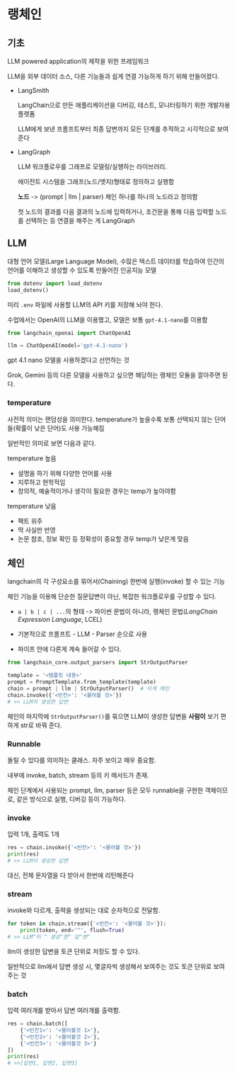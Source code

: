 # 랭체인

## 기초

LLM powered application의 제작을 위한 프레임워크

LLM을 외부 데이터 소스, 다른 기능들과 쉽게 연결 가능하게 하기 위해 만들어졌다.

- LangSmith

    LangChain으로 만든 애플리케이션을 디버깅, 테스트, 모니터링하기 위한 개발자용 플랫폼

    LLM에게 보낸 프롬프트부터 최종 답변까지 모든 단계를 추적하고 시각적으로 보여준다

- LangGraph

    LLM 워크플로우를 그래프로 모델링/실행하는 라이브러리.

    에이전트 시스템을 그래프(노드/엣지)형태로 정의하고 실행함

    **노드** -> (prompt | llm | parser) 체인 하나를 하나의 노드라고 정의함

    첫 노드의 결과를 다음 결과의 노드에 입력하거나, 조건문을 통해 다음 입력할 노드를 선택하는 등 연결을 해주는 게 LangGraph

## LLM

대형 언어 모델(Large Language Model), 수많은 텍스트 데이터를 학습하여 인간의 언어를 이해하고 생성할 수 있도록 만들어진 인공지능 모델

```py
from dotenv import load_dotenv
load_dotenv()
```
미리 `.env` 파일에 사용할 LLM의 API 키를 저장해 놔야 한다.

수업에서는 OpenAI의 LLM을 이용했고, 모델은 보통 `gpt-4.1-nano`를 이용함

```py
from langchain_openai import ChatOpenAI

llm = ChatOpenAI(model='gpt-4.1-nano')
```
gpt 4.1 nano 모델을 사용하겠다고 선언하는 것

Grok, Gemini 등의 다른 모델을 사용하고 싶으면 해당하는 랭체인 모듈을 깔아주면 된다.

### temperature

사전적 의미는 랜덤성을 의미한다. temperature가 높을수록 보통 선택되지 않는 단어들(확률이 낮은 단어)도 사용 가능해짐

일반적인 의미로 보면 다음과 같다.

temperature 높음
- 설명을 하기 위해 다양한 언어를 사용
- 지루하고 현학적임
- 창의적, 예술적이거나 생각이 필요한 경우는 temp가 높아야함

temperature 낮음
- 팩트 위주
- 딱 사실만 반영
- 논문 참조, 정보 확인 등 정확성이 중요할 경우 temp가 낮은게 맞음

## 체인

langchain의 각 구성요소를 묶어서(Chaining) 한번에 실행(invoke) 할 수 있는 기능

체인 기능을 이용해 단순한 질문답변이 아닌, 복잡한 워크플로우를 구성할 수 있다.

- `a | b | c | ...`의 형태 -> 파이썬 문법이 아니라, 랭체인 문법(*LangChain Expression Language*, LCEL)

- 기본적으로 프롬프트 - LLM - Parser 순으로 사용

- 파이프 안에 다른게 계속 들어갈 수 있다.

```py
from langchain_core.output_parsers import StrOutputParser

template = '<템플릿 내용>'
prompt = PromptTemplate.from_template(template)
chain = prompt | llm | StrOutputParser()  # 이게 체인
chain.invoke({'<빈칸>': '<물어볼 것>'})
# >> LLM이 생성한 답변
```

체인의 마지막에 `StrOutputParser()`를 묶으면 LLM이 생성한 답변을 **사람이** 보기 편하게 str로 바꿔 준다.

### Runnable

돌릴 수 있다를 의미하는 클래스. 자주 보이고 매우 중요함. 

내부에 invoke, batch, stream 등의 키 메서드가 존재.

체인 단계에서 사용되는 prompt, llm, parser 등은 모두 runnable을 구현한 객체이므로, 같은 방식으로 실행, 디버깅 등이 가능하다.

### invoke

입력 1개, 출력도 1개

```py
res = chain.invoke({'<빈칸>': '<물어볼 것>'})
print(res)
# >> LLM이 생성한 답변
```
대신, 전체 문자열을 다 받아서 한번에 리턴해준다

### stream

invoke와 다르게, 출력을 생성되는 대로 순차적으로 전달함.
```py
for token in chain.stream({'<빈칸>': '<물어볼 것>'}):
    print(token, end='^', flush=True)
# >> LLM^이 ^ 생성^한^ 답^변^
```
llm이 생성한 답변을 토큰 단위로 저장도 할 수 있다.

일반적으로 llm에서 답변 생성 시, 몇글자씩 생성해서 보여주는 것도 토큰 단위로 보여주는 것

### batch

입력 여러개를 받아서 답변 여러개를 출력함.

```py
res = chain.batch([
    {'<빈칸1>': '<물어볼것 1>'},
    {'<빈칸2>': '<물어볼것 2>'},
    {'<빈칸3>': '<물어볼것 3>'}
])
print(res)
# >>[답변1, 답변2, 답변3]
```
